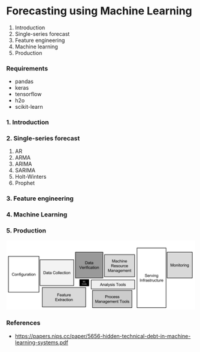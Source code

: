 # Forecasting using Machine Learning

1. Introduction
2. Single-series forecast
3. Feature engineering
4. Machine learning
5. Production

### Requirements
- pandas
- keras
- tensorflow
- h2o
- scikit-learn

### 1. Introduction

### 2. Single-series forecast
1. AR
2. ARMA
3. ARIMA
4. SARIMA
5. Holt-Winters
6. Prophet

### 3. Feature engineering

### 4. Machine Learning

### 5. Production
![ML production](resources/prod.png "Prod")

### References
- https://papers.nips.cc/paper/5656-hidden-technical-debt-in-machine-learning-systems.pdf
